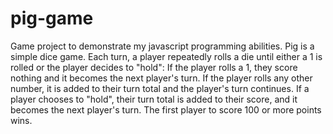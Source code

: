 # pig-game
Game project to demonstrate my javascript programming abilities. Pig is a simple dice game. Each turn, a player repeatedly rolls a die until either a 1 is rolled or the player decides to "hold":  If the player rolls a 1, they score nothing and it becomes the next player's turn. If the player rolls any other number, it is added to their turn total and the player's turn continues. If a player chooses to "hold", their turn total is added to their score, and it becomes the next player's turn. The first player to score 100 or more points wins.

